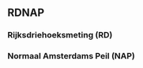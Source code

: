<!--AUTOMATICALLY GENERATED
**********************************************************************
*                                                                    *
*    This file was automatically generated by copying                *
*    'content/notes/crs/rd_nap.md'. If you want to manually          *
*    overwrite it, you have to remove this whole comment.            *
*    Otherwise, it will be overwritten the next time any change      *
*    happens in the notes.                                           *
*                                                                    *
**********************************************************************
-->

## RDNAP

### Rijksdriehoeksmeting (RD)

### Normaal Amsterdams Peil (NAP)
